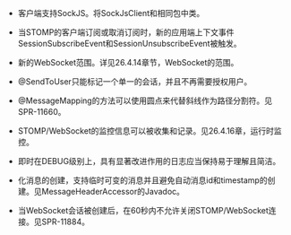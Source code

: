 - 客户端支持SockJS。将SockJsClient和相同包中类。

- 当STOMP的客户端订阅或取消订阅时，新的应用端上下文事件SessionSubscribeEvent和SessionUnsubscribeEvent被触发。

- 新的WebSocket范围。详见26.4.14章节，WebSocket的范围。

- @SendToUser只能标记一个单一的会话，并且不再需要授权用户。

- @MessageMapping的方法可以使用圆点来代替斜线作为路径分割符。见SPR-11660。

- STOMP/WebSocket的监控信息可以被收集和记录。见26.4.16章，运行时监控。

- 即时在DEBUG级别上，具有显著改进作用的日志应当保持易于理解且简洁。

- 化消息的创建，支持临时可变的消息并且避免自动消息id和timestamp的创建。见MessageHeaderAccessor的Javadoc。

- 当WebSocket会话被创建后，在60秒内不允许关闭STOMP/WebSocket连接。见SPR-11884。